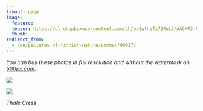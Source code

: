 ```yaml
---
layout: page
image:
  feature:
  teaser: https://dl.dropboxusercontent.com/sh/ea1wtnz7z734o12/AACXR3-P5FUHlB8M7GMbfDP6a/luontokuvat/kes%C3%A4/9/DS35130-245px.jpg
  thumb:
redirect_from:
  - /en/pictures-of-finnish-nature/summer/00027/
---
```


*You can buy these photos in full resolution and without the watermark on [500px.com](https://500px.com/minimuutticom/galleries/flowers).*

[![](https://dl.dropboxusercontent.com/sh/ea1wtnz7z734o12/AAAVBQobIdOrqK3WWb-dyQ9fa/luontokuvat/kes%C3%A4/9/DS35129-800px.jpg)](https://dl.dropboxusercontent.com/sh/ea1wtnz7z734o12/AABZdJ5X-FswXhWhKDkeiMlga/luontokuvat/kes%C3%A4/9/DS35129.jpg)

[![](https://dl.dropboxusercontent.com/sh/ea1wtnz7z734o12/AAADc1Eb2XA25uY6HgjHY3tta/luontokuvat/kes%C3%A4/9/DS35130-800px.jpg)](https://dl.dropboxusercontent.com/sh/ea1wtnz7z734o12/AAD0qg75nYWJuB0zSmrCqbVea/luontokuvat/kes%C3%A4/9/DS35130.jpg)

*Thale Cress*
